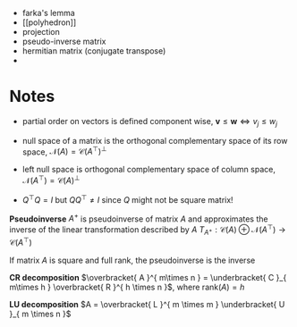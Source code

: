 

- farka's lemma
- [[polyhedron]]
- projection
- pseudo-inverse matrix
- hermitian matrix (conjugate transpose)
- 


# Notes

- partial order on vectors is defined component wise, $\mathbf{v} \leq \mathbf{w} \iff v_{j} \leq w_{j}$

- null space of a matrix is the orthogonal complementary space of its row space, $\mathcal{N}(A) = \mathcal{C}(A^{\top})^{\bot}$
- left null space is orthogonal complementary space of column space, $\mathcal{N}(A^{\top}) = \mathcal{C}(A)^{\bot}$


- $Q^{\top}Q = I$ but $QQ^{\top} \neq I$ since $Q$ might not be square matrix!


**Pseudoinverse**
$A^{+}$ is pseudoinverse of matrix $A$ and approximates the inverse of the linear transformation described by $A$ $T_{A^{+}} : \mathcal{C}(A) \oplus \mathcal{N}(A^{\top}) \to \mathcal{C}(A^{\top})$

If matrix $A$ is square and full rank, the pseudoinverse is the inverse


**CR decomposition**
$\overbracket{ A }^{ m\times n } = \underbracket{ C }_{ m\times h } \overbracket{ R }^{ h \times n }$, where $\mathrm{rank}(A) = h$

**LU decomposition**
$A = \overbracket{ L }^{ m \times m } \underbracket{ U }_{ m \times n }$
